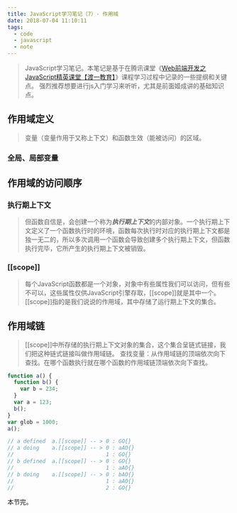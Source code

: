 ```yaml
---
title: JavaScript学习笔记（7）- 作用域
date: 2018-07-04 11:10:11
tags:
  - code
  - javascript
  - note
---
```


> JavaScript学习笔记。本笔记是基于在腾讯课堂《[Web前端开发之JavaScript精英课堂【渡一教育】](https://ke.qq.com/course/231577)》课程学习过程中记录的一些提纲和关键点。
> 强烈推荐想要进行js入门学习来听听，尤其是前面姬成讲的基础知识点。

## 作用域定义

> 变量（变量作用于又称上下文）和函数生效（能被访问）的区域。

### 全局、局部变量

## 作用域的访问顺序

### 执行期上下文

> 但函数自信是，会创建一个称为***执行期上下文***的内部对象。一个执行期上下文定义了一个函数执行时的环境，函数每次执行时对应的执行期上下文都是独一无二的，所以多次调用一个函数会导致创建多个执行期上下文，但函数执行完毕，它所产生的执行期上下文被销毁。

### [[scope]]

> 每个JavaScript函数都是一个对象，对象中有些属性我们可以访问，但有些不可以，这些属性仅供JavaScript引擎存取，[[scope]]就是其中一个。
> [[scope]]指的是我们说说的作用域，其中存储了运行期上下文的集合。

## 作用域链

> [[scope]]中所存储的执行期上下文对象的集合，这个集合呈链式链接，我们把这种链式链接叫做作用域链。
> 查找变量：从作用域链的顶端依次向下查找。在哪个函数执行就在哪个函数的作用域链顶端依次向下查找。

```javascript
function a() {
  function b() {
    var b = 234;
  }
  var a = 123;
  b();
}
var glob = 1000;
a();

// a defined  a.[[scope]] -- > 0 : GO{}
// a doing    a.[[scope]] -- > 0 : aAO{}
//                             1 : GO{}
// b defined  a.[[scope]] -- > 0 : GO{}
//                             1 : aAO{}
// b doing    a.[[scope]] -- > 0 : bAO{}
//                             1 : aAO{}
//                             2 : GO{}
```

本节完。
